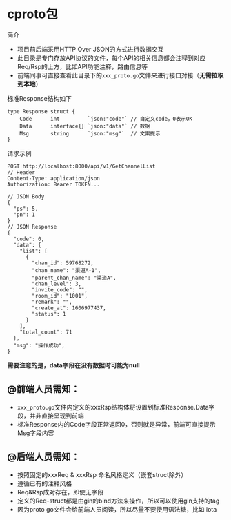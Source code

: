 # cproto包

简介
-   项目前后端采用HTTP Over JSON的方式进行数据交互
-	此目录是专门存放API协议的文件，每个API的相关信息都会注释到对应Req/Rsp的上方，比如API功能注释，路由信息等
-   前端同事可直接查看此目录下的`xxx_proto.go`文件来进行接口对接（**无需拉取到本地**）

标准Response结构如下
```text
type Response struct {
	Code      int         `json:"code"` // 自定义code，0表示OK
	Data      interface{} `json:"data"` // 数据
	Msg       string      `json:"msg"`  // 文案提示
}
```

请求示例
```text
POST http://localhost:8000/api/v1/GetChannelList
// Header
Content-Type: application/json
Authorization: Bearer TOKEN...

// JSON Body
{
  "ps": 5,
  "pn": 1
}
// JSON Response
{
  "code": 0,
  "data": {
    "list": [
      {
        "chan_id": 59768272,
        "chan_name": "渠道A-1",
        "parent_chan_name": "渠道A",
        "chan_level": 3,
        "invite_code": "",
        "room_id": "1001",
        "remark": "",
        "create_at": 1606977437,
        "status": 1
      }
    ],
    "total_count": 71
  },
  "msg": "操作成功",
}
```
**需要注意的是，data字段在没有数据时可能为null**

## @前端人员需知：
-   `xxx_proto.go`文件内定义的xxxRsp结构体将设置到标准Response.Data字段，并非直接呈现到前端
-   标准Response内的Code字段正常返回0，否则就是异常，前端可直接提示Msg字段内容

## @后端人员需知：
-	按照固定的xxxReq & xxxRsp 命名风格定义（嵌套struct除外）
-	遵循已有的注释风格
-	Req&Rsp成对存在，即使无字段
-	定义的Req-struct都是由gin的bind方法来操作，所以可以使用gin支持的tag
-	因为proto go文件会给前端人员阅读，所以尽量不要使用语法糖，比如 iota
